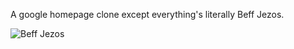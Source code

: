 A google homepage clone except everything's literally Beff Jezos. 

![Beff Jezos](https://images.news18.com/ibnlive/uploads/2020/08/1598595358_untitled-design-2020-08-28t114335.155.png?impolicy=website&width=534&height=356)